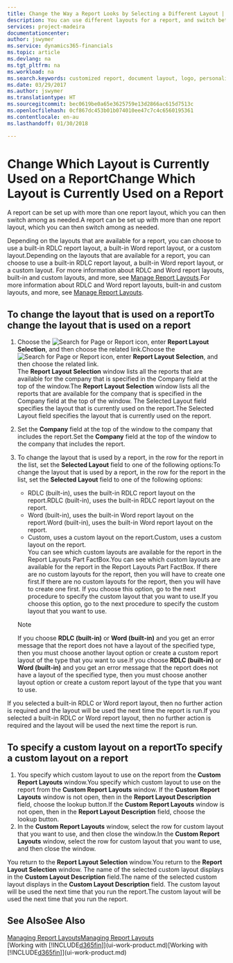 ```yaml
---
title: Change the Way a Report Looks by Selecting a Different Layout | Microsoft Docs
description: You can use different layouts for a report, and switch between layouts to change how a report looks.
services: project-madeira
documentationcenter: 
author: jswymer
ms.service: dynamics365-financials
ms.topic: article
ms.devlang: na
ms.tgt_pltfrm: na
ms.workload: na
ms.search.keywords: customized report, document layout, logo, personalize
ms.date: 03/29/2017
ms.author: jswymer
ms.translationtype: HT
ms.sourcegitcommit: bec0619be0a65e3625759e13d2866ac615d7513c
ms.openlocfilehash: 0cf867dc453b01b074010ee47c7c4c6560195361
ms.contentlocale: en-au
ms.lasthandoff: 01/30/2018

---
```

# <a name="change-which-layout-is-currently-used-on-a-report"></a><span data-ttu-id="55134-103">Change Which Layout is Currently Used on a Report</span><span class="sxs-lookup"><span data-stu-id="55134-103">Change Which Layout is Currently Used on a Report</span></span>
<span data-ttu-id="55134-104">A report can be set up with more than one report layout, which you can then switch among as needed.</span><span class="sxs-lookup"><span data-stu-id="55134-104">A report can be set up with more than one report layout, which you can then switch among as needed.</span></span>

<span data-ttu-id="55134-105">Depending on the layouts that are available for a report, you can choose to use a built-in RDLC report layout, a built-in Word report layout, or a custom layout.</span><span class="sxs-lookup"><span data-stu-id="55134-105">Depending on the layouts that are available for a report, you can choose to use a built-in RDLC report layout, a built-in Word report layout, or a custom layout.</span></span> <span data-ttu-id="55134-106">For more information about RDLC and Word report layouts, built-in and custom layouts, and more, see [Manage Report Layouts](ui-manage-report-layouts.md).</span><span class="sxs-lookup"><span data-stu-id="55134-106">For more information about RDLC and Word report layouts, built-in and custom layouts, and more, see [Manage Report Layouts](ui-manage-report-layouts.md).</span></span>

## <a name="to-change-the-layout-that-is-used-on-a-report"></a><span data-ttu-id="55134-107">To change the layout that is used on a report</span><span class="sxs-lookup"><span data-stu-id="55134-107">To change the layout that is used on a report</span></span>
1. <span data-ttu-id="55134-108">Choose the ![Search for Page or Report](media/ui-search/search_small.png "Search for Page or Report icon") icon, enter **Report Layout Selection**, and then choose the related link.</span><span class="sxs-lookup"><span data-stu-id="55134-108">Choose the ![Search for Page or Report](media/ui-search/search_small.png "Search for Page or Report icon") icon, enter **Report Layout Selection**, and then choose the related link.</span></span>  
   <span data-ttu-id="55134-109">The **Report Layout Selection** window lists all the reports that are available for the company that is specified in the Company field at the top of the window.</span><span class="sxs-lookup"><span data-stu-id="55134-109">The **Report Layout Selection** window lists all the reports that are available for the company that is specified in the Company field at the top of the window.</span></span> <span data-ttu-id="55134-110">The Selected Layout field specifies the layout that is currently used on the report.</span><span class="sxs-lookup"><span data-stu-id="55134-110">The Selected Layout field specifies the layout that is currently used on the report.</span></span>
2. <span data-ttu-id="55134-111">Set the **Company** field at the top of the window to the company that includes the report.</span><span class="sxs-lookup"><span data-stu-id="55134-111">Set the **Company** field at the top of the window to the company that includes the report.</span></span>
3. <span data-ttu-id="55134-112">To change the layout that is used by a report, in the row for the report in the list, set the **Selected Layout** field to one of the following options:</span><span class="sxs-lookup"><span data-stu-id="55134-112">To change the layout that is used by a report, in the row for the report in the list, set the **Selected Layout** field to one of the following options:</span></span>
   * <span data-ttu-id="55134-113">RDLC (built-in), uses the built-in RDLC report layout on the report.</span><span class="sxs-lookup"><span data-stu-id="55134-113">RDLC (built-in), uses the built-in RDLC report layout on the report.</span></span>
   * <span data-ttu-id="55134-114">Word (built-in), uses the built-in Word report layout on the report.</span><span class="sxs-lookup"><span data-stu-id="55134-114">Word (built-in), uses the built-in Word report layout on the report.</span></span>
   * <span data-ttu-id="55134-115">Custom, uses a custom layout on the report.</span><span class="sxs-lookup"><span data-stu-id="55134-115">Custom, uses a custom layout on the report.</span></span>  
     <span data-ttu-id="55134-116">You can see which custom layouts are available for the report in the Report Layouts Part FactBox.</span><span class="sxs-lookup"><span data-stu-id="55134-116">You can see which custom layouts are available for the report in the Report Layouts Part FactBox.</span></span> <span data-ttu-id="55134-117">If there are no custom layouts for the report, then you will have to create one first.</span><span class="sxs-lookup"><span data-stu-id="55134-117">If there are no custom layouts for the report, then you will have to create one first.</span></span> <span data-ttu-id="55134-118">If you choose this option, go to the next procedure to specify the custom layout that you want to use.</span><span class="sxs-lookup"><span data-stu-id="55134-118">If you choose this option, go to the next procedure to specify the custom layout that you want to use.</span></span>

    > [!NOTE]  
    >   <span data-ttu-id="55134-119">If you choose **RDLC (built-in)** or **Word (built-in)** and you get an error message that the report does not have a layout of the specified type, then you must choose another layout option or create a custom report layout of the type that you want to use.</span><span class="sxs-lookup"><span data-stu-id="55134-119">If you choose **RDLC (built-in)** or **Word (built-in)** and you get an error message that the report does not have a layout of the specified type, then you must choose another layout option or create a custom report layout of the type that you want to use.</span></span>

<span data-ttu-id="55134-120">If you selected a built-in RDLC or Word report layout, then no further action is required and the layout will be used the next time the report is run.</span><span class="sxs-lookup"><span data-stu-id="55134-120">If you selected a built-in RDLC or Word report layout, then no further action is required and the layout will be used the next time the report is run.</span></span>

## <a name="to-specify-a-custom-layout-on-a-report"></a><span data-ttu-id="55134-121">To specify a custom layout on a report</span><span class="sxs-lookup"><span data-stu-id="55134-121">To specify a custom layout on a report</span></span>
1. <span data-ttu-id="55134-122">You specify which custom layout to use on the report from the **Custom Report Layouts** window.</span><span class="sxs-lookup"><span data-stu-id="55134-122">You specify which custom layout to use on the report from the **Custom Report Layouts** window.</span></span> <span data-ttu-id="55134-123">If the **Custom Report Layouts** window is not open, then in the **Report Layout Description** field, choose the lookup button.</span><span class="sxs-lookup"><span data-stu-id="55134-123">If the **Custom Report Layouts** window is not open, then in the **Report Layout Description** field, choose the lookup button.</span></span>
2. <span data-ttu-id="55134-124">In the **Custom Report Layouts** window, select the row for custom layout that you want to use, and then close the window.</span><span class="sxs-lookup"><span data-stu-id="55134-124">In the **Custom Report Layouts** window, select the row for custom layout that you want to use, and then close the window.</span></span>

<span data-ttu-id="55134-125">You return to the **Report Layout Selection** window.</span><span class="sxs-lookup"><span data-stu-id="55134-125">You return to the **Report Layout Selection** window.</span></span> <span data-ttu-id="55134-126">The name of the selected custom layout displays in the **Custom Layout Description** field.</span><span class="sxs-lookup"><span data-stu-id="55134-126">The name of the selected custom layout displays in the **Custom Layout Description** field.</span></span> <span data-ttu-id="55134-127">The custom layout will be used the next time that you run the report.</span><span class="sxs-lookup"><span data-stu-id="55134-127">The custom layout will be used the next time that you run the report.</span></span>

## <a name="see-also"></a><span data-ttu-id="55134-128">See Also</span><span class="sxs-lookup"><span data-stu-id="55134-128">See Also</span></span>
[<span data-ttu-id="55134-129">Managing Report Layouts</span><span class="sxs-lookup"><span data-stu-id="55134-129">Managing Report Layouts</span></span>](ui-manage-report-layouts.md)  
<span data-ttu-id="55134-130">[Working with [!INCLUDE[d365fin](includes/d365fin_md.md)]](ui-work-product.md)</span><span class="sxs-lookup"><span data-stu-id="55134-130">[Working with [!INCLUDE[d365fin](includes/d365fin_md.md)]](ui-work-product.md)</span></span>

